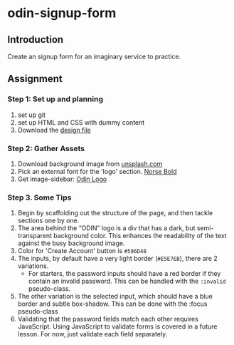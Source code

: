 # odin-signup-form

## Introduction

Create an signup form for an imaginary service to practice.

## Assignment

### Step 1: Set up and planning

1. set up git
2. set up HTML and CSS with dummy content
3. Download the [design file](https://cdn.statically.io/gh/TheOdinProject/curriculum/afdbabfab03fbc34783c6b6f3920aba4a4d3b935/intermediate_html_css/forms/project_sign_up_form/imgs/sign-up-form.png)

### Step 2: Gather Assets

1. Download background image from [unsplash.com](https://unsplash.com/photos/green-leaf-plant-in-close-up-photography-25xggax4bSA)
2. Pick an external font for the 'logo' section. [Norse Bold](https://cdn.statically.io/gh/TheOdinProject/theodinproject/efdc2888072f409e687d31dc580595dbe4fe0ff4/app/assets/fonts/Norse-Bold.otf)
3. Get image-sidebar: [Odin Logo](https://cdn.statically.io/gh/TheOdinProject/curriculum/5f37d43908ef92499e95a9b90fc3cc291a95014c/html_css/project-sign-up-form/odin-lined.png)

### Step 3. Some Tips

1. Begin by scaffolding out the structure of the page, and then tackle sections one by one.
2. The area behind the “ODIN” logo is a div that has a dark, but semi-transparent background color. This enhances the readability of the text against the busy background image.
3. Color for 'Create Account' button is `#596D48`
4. The inputs, by default have a very light border (`#E5E7EB`), there are 2 variations.
   - For starters, the password inputs should have a red border if they contain an invalid password. This can be handled with the `:invalid` pseudo-class.
5. The other variation is the selected input, which should have a blue border and subtle box-shadow. This can be done with the :focus pseudo-class
6. Validating that the password fields match each other requires JavaScript. Using JavaScript to validate forms is covered in a future lesson. For now, just validate each field separately.
